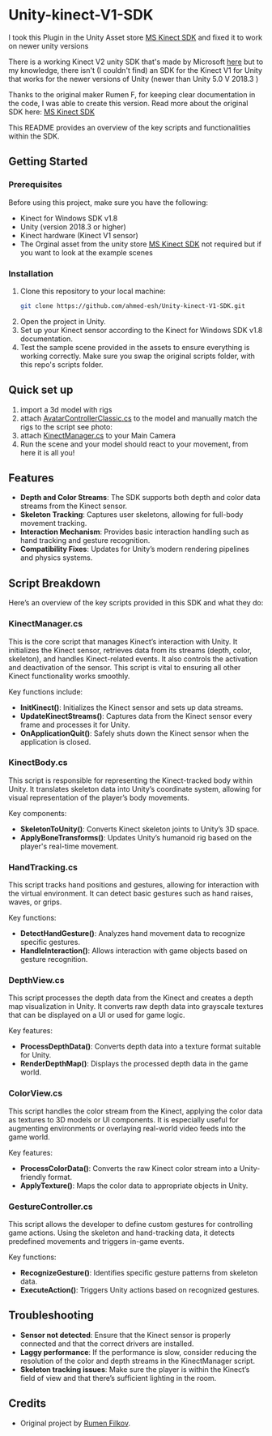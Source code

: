 # Unity-kinect-V1-SDK
I took this Plugin in the Unity Asset store [MS Kinect SDK](https://api.unity.com/v1/oauth2/authorize?client_id=asset_store_v2&locale=en_US&redirect_uri=https%3A%2F%2Fassetstore.unity.com%2Fauth%2Fcallback%3Fredirect_to%3D%252Fpackages%252Ftools%252Fkinect-with-ms-sdk-7747%253Fsrsltid%253DAfmBOopA1aaeez98IPuPzgxZvRT6qKVBcIIulHjI4n2Xcqr0dIFwExm9&response_type=code&state=6cdc5f92-bb68-44d0-a2ef-3bd15385ee8f) and fixed it to work on newer unity versions

There is a working Kinect V2 unity SDK that's made by Microsoft [here](https://learn.microsoft.com/en-us/windows/apps/design/devices/kinect-for-windows)
but to my knowledge, there isn't (I couldn't find) an SDK for the Kinect V1 for Unity that works for the newer versions of Unity (newer than Unity 5.0 V 2018.3 )

Thanks to the original maker Rumen F, for keeping clear documentation in the code, I was able to create this version. 
Read more about the original SDK here: [MS Kinect SDK](https://rfilkov.com/2013/12/16/kinect-with-ms-sdk/)


This README provides an overview of the key scripts and functionalities within the SDK.

## Getting Started

### Prerequisites

Before using this project, make sure you have the following:

- Kinect for Windows SDK v1.8
- Unity (version 2018.3 or higher)
- Kinect hardware (Kinect V1 sensor)
- The Orginal asset from the unity store [MS Kinect SDK](https://api.unity.com/v1/oauth2/authorize?client_id=asset_store_v2&locale=en_US&redirect_uri=https%3A%2F%2Fassetstore.unity.com%2Fauth%2Fcallback%3Fredirect_to%3D%252Fpackages%252Ftools%252Fkinect-with-ms-sdk-7747%253Fsrsltid%253DAfmBOopA1aaeez98IPuPzgxZvRT6qKVBcIIulHjI4n2Xcqr0dIFwExm9&response_type=code&state=6cdc5f92-bb68-44d0-a2ef-3bd15385ee8f) not required but if you want to look at the example scenes 

### Installation

1. Clone this repository to your local machine:
   ```bash
   git clone https://github.com/ahmed-esh/Unity-kinect-V1-SDK.git
   ```
2. Open the project in Unity.
3. Set up your Kinect sensor according to the Kinect for Windows SDK v1.8 documentation.
4. Test the sample scene provided in the assets to ensure everything is working correctly. Make sure you swap the original scripts folder, with this repo's scripts folder.

## Quick set up
1. import a 3d model with rigs 
2. attach [AvatarControllerClassic.cs](https://github.com/ahmed-esh/Unity-kinect-V1-SDK/blob/main/Scripts/AvatarControllerClassic.cs) to the model and manually match the rigs to the script see photo:
3. attach [KinectManager.cs](https://github.com/ahmed-esh/Unity-kinect-V1-SDK/blob/main/Scripts/KinectManager.cs) to your Main Camera
4. Run the scene and your model should react to your movement, from here it is all you!  

## Features

- **Depth and Color Streams**: The SDK supports both depth and color data streams from the Kinect sensor.
- **Skeleton Tracking**: Captures user skeletons, allowing for full-body movement tracking.
- **Interaction Mechanism**: Provides basic interaction handling such as hand tracking and gesture recognition.
- **Compatibility Fixes**: Updates for Unity’s modern rendering pipelines and physics systems.

## Script Breakdown

Here’s an overview of the key scripts provided in this SDK and what they do:

### KinectManager.cs

This is the core script that manages Kinect’s interaction with Unity. It initializes the Kinect sensor, retrieves data from its streams (depth, color, skeleton), and handles Kinect-related events. It also controls the activation and deactivation of the sensor. This script is vital to ensuring all other Kinect functionality works smoothly.

Key functions include:
- **InitKinect()**: Initializes the Kinect sensor and sets up data streams.
- **UpdateKinectStreams()**: Captures data from the Kinect sensor every frame and processes it for Unity.
- **OnApplicationQuit()**: Safely shuts down the Kinect sensor when the application is closed.

### KinectBody.cs

This script is responsible for representing the Kinect-tracked body within Unity. It translates skeleton data into Unity’s coordinate system, allowing for visual representation of the player’s body movements.

Key components:
- **SkeletonToUnity()**: Converts Kinect skeleton joints to Unity’s 3D space.
- **ApplyBoneTransforms()**: Updates Unity’s humanoid rig based on the player's real-time movement.

### HandTracking.cs

This script tracks hand positions and gestures, allowing for interaction with the virtual environment. It can detect basic gestures such as hand raises, waves, or grips.

Key functions:
- **DetectHandGesture()**: Analyzes hand movement data to recognize specific gestures.
- **HandleInteraction()**: Allows interaction with game objects based on gesture recognition.

### DepthView.cs

This script processes the depth data from the Kinect and creates a depth map visualization in Unity. It converts raw depth data into grayscale textures that can be displayed on a UI or used for game logic.

Key features:
- **ProcessDepthData()**: Converts depth data into a texture format suitable for Unity.
- **RenderDepthMap()**: Displays the processed depth data in the game world.

### ColorView.cs

This script handles the color stream from the Kinect, applying the color data as textures to 3D models or UI components. It is especially useful for augmenting environments or overlaying real-world video feeds into the game world.

Key features:
- **ProcessColorData()**: Converts the raw Kinect color stream into a Unity-friendly format.
- **ApplyTexture()**: Maps the color data to appropriate objects in Unity.

### GestureController.cs

This script allows the developer to define custom gestures for controlling game actions. Using the skeleton and hand-tracking data, it detects predefined movements and triggers in-game events.

Key functions:
- **RecognizeGesture()**: Identifies specific gesture patterns from skeleton data.
- **ExecuteAction()**: Triggers Unity actions based on recognized gestures.


## Troubleshooting

- **Sensor not detected**: Ensure that the Kinect sensor is properly connected and that the correct drivers are installed.
- **Laggy performance**: If the performance is slow, consider reducing the resolution of the color and depth streams in the KinectManager script.
- **Skeleton tracking issues**: Make sure the player is within the Kinect’s field of view and that there’s sufficient lighting in the room.

## Credits

- Original project by [Rumen Filkov](https://github.com/rfilkov).

